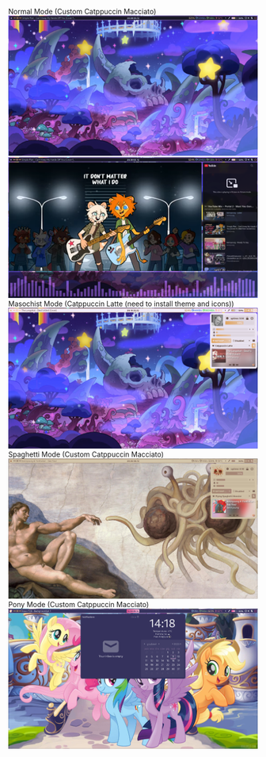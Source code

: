 Normal Mode (Custom Catppuccin Macciato)
![alt text](https://github.com/wilwe21/dots/blob/main/screens/1699906210.png?raw=true)
![alt text](https://raw.githubusercontent.com/wilwe21/dots/main/screens/1699870193.png)
Masochist Mode (Catppuccin Latte (need to install theme and icons))
![alt text](https://raw.githubusercontent.com/wilwe21/dots/main/screens/masochist_mode.png)
Spaghetti Mode (Custom Catppuccin Macciato)
![alt text](https://raw.githubusercontent.com/wilwe21/dots/main/screens/spaghetti_mode.png)
Pony Mode (Custom Catppuccin Macciato)
![alt text](https://raw.githubusercontent.com/wilwe21/dots/main/screens/pony_theme.png)
